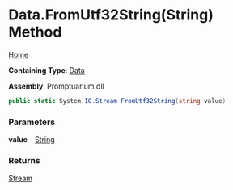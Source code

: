 # Data\.FromUtf32String\(String\) Method

[Home](../../../README.md)

**Containing Type**: [Data](../README.md)

**Assembly**: Promptuarium\.dll

```csharp
public static System.IO.Stream FromUtf32String(string value)
```

### Parameters

**value** &ensp; [String](https://docs.microsoft.com/en-us/dotnet/api/system.string)

### Returns

[Stream](https://docs.microsoft.com/en-us/dotnet/api/system.io.stream)

